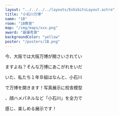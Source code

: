 ```yaml
---
layout: "../../../../layouts/ExhibitsLayout.astro"
title: "小石川万博"
name: "1B"
room: "1B教室"
map: "/img/maps/xxx.png"
award: "最優秀賞"
backgroundColor: "yellow"
poster: "/posters/1B.png"
---
```


今、大阪では大阪万博が開さいされてい

ますよね？そんな万博にあこがれをいだ

いた、私たち１年Ｂ組はなんと、小石川

で万博を開きます！写真展示に校舎模型

、顔ハメパネルなど「小石川」を全力で

感じ、楽しめる展示です！